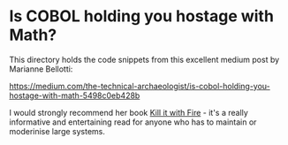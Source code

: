 # Is COBOL holding you hostage with Math?

This directory holds the code snippets from this excellent medium post by Marianne Bellotti:

https://medium.com/the-technical-archaeologist/is-cobol-holding-you-hostage-with-math-5498c0eb428b

I would strongly recommend her book [Kill it with Fire](https://www.amazon.co.uk/Kill-Fire-Manage-Computer-Systems-ebook/dp/B08CTFY4JP/) - it's a really informative and entertaining read for anyone who has to maintain or moderinise large systems.


